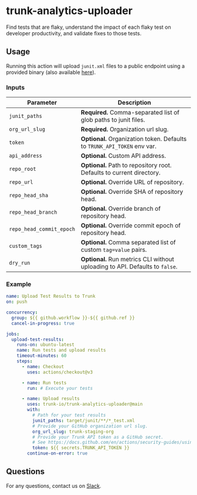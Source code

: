 # trunk-analytics-uploader
Find tests that are flaky, understand the impact of each flaky test on developer productivity, and validate fixes to those tests.

## Usage
Running this action will upload `junit.xml` files to a public endpoint using a provided binary (also available [here](https://trunk.io/releases/analytics-cli/latest)).

### Inputs
| Parameter | Description |
|---|---|
| `junit_paths` | **Required.** Comma-separated list of glob paths to junit files. |
| `org_url_slug` | **Required.** Organization url slug. |
| `token` | **Optional.** Organization token. Defaults to `TRUNK_API_TOKEN` env var. |
| `api_address` | **Optional.** Custom API address. |
| `repo_root` | **Optional.** Path to repository root. Defaults to current directory. |
| `repo_url` | **Optional.** Override URL of repository. |
| `repo_head_sha` | **Optional.** Override SHA of repository head. |
| `repo_head_branch` | **Optional.** Override branch of repository head. |
| `repo_head_commit_epoch` | **Optional.** Override commit epoch of repository head. |
| `custom_tags` | **Optional.** Comma separated list of custom `tag=value` pairs. |
| `dry_run` | **Optional.** Run metrics CLI without uploading to API. Defaults to `false`. |


### Example
```yaml
name: Upload Test Results to Trunk
on: push

concurrency:
  group: ${{ github.workflow }}-${{ github.ref }}
  cancel-in-progress: true

jobs:
  upload-test-results:
    runs-on: ubuntu-latest
    name: Run tests and upload results
    timeout-minutes: 60
    steps:
      - name: Checkout
        uses: actions/checkout@v3

      - name: Run tests
        run: # Execute your tests

      - name: Upload results
        uses: trunk-io/trunk-analytics-uploader@main
        with:
          # Path for your test results
          junit_paths: target/junit/**/*_test.xml
          # Provide your GitHub organization url slug.
          org_url_slug: trunk-staging-org
          # Provide your Trunk API token as a GitHub secret.
          # See https://docs.github.com/en/actions/security-guides/using-secrets-in-github-actions.
          token: ${{ secrets.TRUNK_API_TOKEN }}
        continue-on-error: true
```

## Questions
For any questions, contact us on [Slack](https://slack.trunk.io/).
